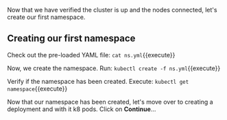 Now that we have verified the cluster is up and the nodes connected, let's create our first namespace. 

## Creating our first namespace

Check out the pre-loaded YAML file:
`cat ns.yml`{{execute}}

Now, we create the namespace. Run: `kubectl create -f ns.yml`{{execute}}

Verify if the namespace has been created. Execute: `kubectl get namespace`{{execute}}

Now that our namespace has been created, let's move over to creating a deployment and with it k8 pods. Click on **Continue**...
